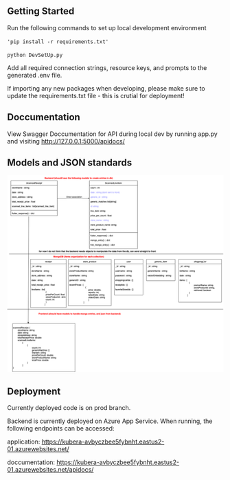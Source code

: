 ## Getting Started

Run the following commands to set up local development environment

`'pip install -r requirements.txt'`

`python DevSetUp.py`

Add all required connection strings, resource keys, and prompts to the generated .env file.

If importing any new packages when developing, please make sure to update the requirements.txt file - this is crutial for deployment!

## Doccumentation

View Swagger Doccumentation for API during local dev by running app.py and visiting http://127.0.0.1:5000/apidocs/

## Models and JSON standards

![model and json standards for development](Grocery/ModelUML.png)

## Deployment

Currently deployed code is on prod branch. 

Backend is currently deployed on Azure App Service. When running, the following endpoints can be accessed:

application: https://kubera-avbyczbee5fybnht.eastus2-01.azurewebsites.net/

doccumentation: https://kubera-avbyczbee5fybnht.eastus2-01.azurewebsites.net/apidocs/

